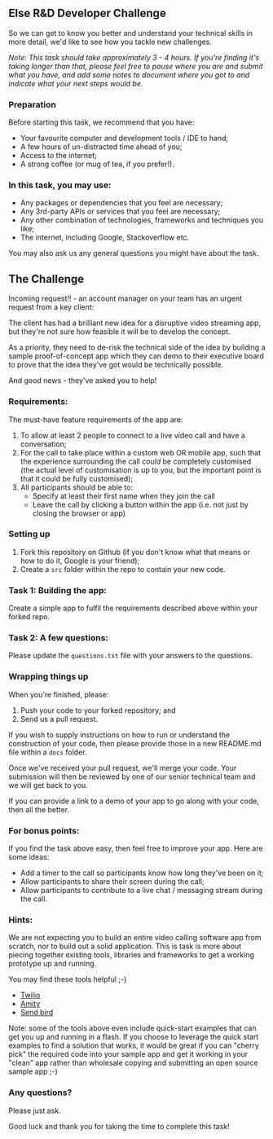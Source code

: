 ## Else R&D Developer Challenge

So we can get to know you better and understand your technical skills in more detail, we'd like to see how you tackle new challenges.

*Note: This task should take approximately 3 - 4 hours. If you're finding it's taking longer than that, please feel free to pause where you are and submit what you have, and add some notes to document where you got to and indicate what your next steps would be.*

### Preparation

Before starting this task, we recommend that you have:

- Your favourite computer and development tools / IDE to hand;
- A few hours of un-distracted time ahead of you;
- Access to the internet;
- A strong coffee (or mug of tea, if you prefer!).

### In this task, you may use:

- Any packages or dependencies that you feel are necessary;
- Any 3rd-party APIs or services that you feel are necessary;
- Any other combination of technologies, frameworks and techniques you like;
- The internet, including Google, Stackoverflow etc.

You may also ask us any general questions you might have about the task.

## The Challenge

Incoming request!! - an account manager on your team has an urgent request from a key client:

The client has had a brilliant new idea for a disruptive video streaming app, but they're not sure how feasible it will be to develop the concept.

As a priority, they need to de-risk the technical side of the idea by building a sample proof-of-concept app which they can demo to their executive board to prove that the idea they've got would be technically possible.

And good news - they've asked you to help!

### Requirements:
 
The must-have feature requirements of the app are:
 
1. To allow at least 2 people to connect to a live video call and have a conversation;
2. For the call to take place within a custom web OR mobile app, such that the experience surrounding the call _could_ be completely customised (the actual level of customisation is up to you, but the important point is that it could be fully customised);
3. All participants should be able to:
   - Specify at least their first name when they join the call
   - Leave the call by clicking a button within the app (i.e. not just by closing the browser or app)

### Setting up

1. Fork this repository on Github (if you don't know what that means or how to do it, Google is your friend);
2. Create a `src` folder within the repo to contain your new code.

### Task 1: Building the app:
 
Create a simple app to fulfil the requirements described above within your forked repo.

### Task 2: A few questions:

Please update the `questions.txt` file with your answers to the questions. 

### Wrapping things up

When you're finished, please:

1. Push your code to your forked repository; and
2. Send us a pull request.

If you wish to supply instructions on how to run or understand the construction of your code, then please provide those in a new README.md file within a `docs` folder.

Once we've received your pull request, we'll merge your code. Your submission will then be reviewed by one of our senior technical team and we will get back to you.

If you can provide a link to a demo of your app to go along with your code, then all the better.

### For bonus points:

If you find the task above easy, then feel free to improve your app. Here are some ideas:
 
- Add a timer to the call so participants know how long they've been on it; 
- Allow participants to share their screen during the call;
- Allow participants to contribute to a live chat / messaging stream during the call.

### Hints:

We are not expecting you to build an entire video calling software app from scratch, nor to build out a solid application. This is task is more about piecing together existing tools, libraries and frameworks to get a working prototype up and running.

You may find these tools helpful ;-)

- <a href="https://www.twilio.com/" target="_blank">Twilio</a>
- <a href="https://www.amity.co/" target="_blank">Amity</a>
- <a href="https://sendbird.com/" target="_blank">Send bird</a>

Note: some of the tools above even include quick-start examples that can get you up and running in a flash. If you choose to leverage the quick start examples to find a solution that works, it would be great if you can "cherry pick" the required code into your sample app and get it working in your "clean" app rather than wholesale copying and submitting an open source sample app ;-)

### Any questions?

Please just ask.

Good luck and thank you for taking the time to complete this task!